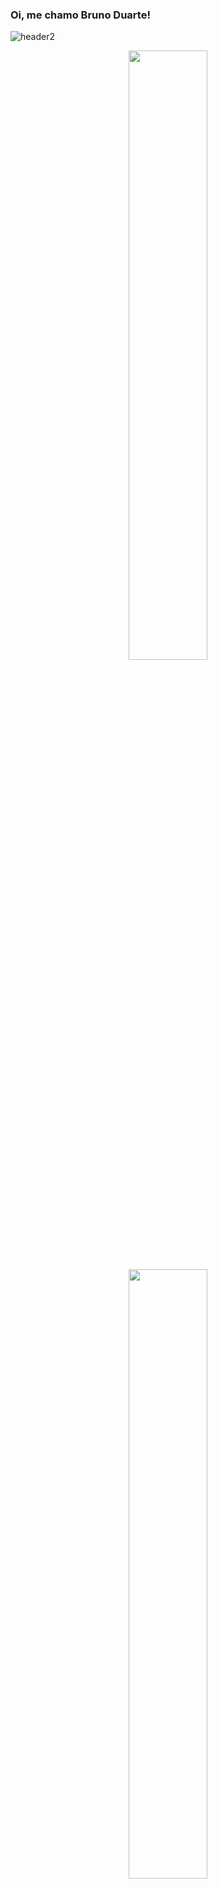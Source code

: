 <link rel="stylesheet" href="https://cdn.jsdelivr.net/gh/devicons/devicon@v2.15.1/devicon.min.css">

### Oi, me chamo Bruno Duarte!
![header2](https://user-images.githubusercontent.com/72103222/193415597-9ccd3515-6422-4c39-9da9-96af3c975a67.jpg)
<div align="center" style="display: inline_block">       
	<img width="50%" src="https://github-readme-stats.vercel.app/api?username=brunoobd&show_icons=true&theme=github_dark&include_all_commits=true&count_private=true"/>
	<img width="50%" src="https://github-readme-stats.vercel.app/api/top-langs/?username=brunoobd&layout=compact&langs_count=7&theme=github_dark"/>
</div>
<div style="display: inline_block" align="center"><br>
	<img align="center" alt="html" width="40px" src="https://cdn.jsdelivr.net/gh/devicons/devicon/icons/html5/html5-original.svg" />
	<img align="center" alt="css" width="40px" src="https://cdn.jsdelivr.net/gh/devicons/devicon/icons/css3/css3-original.svg" />
	<img align="center" alt="js" width="40px" src="https://cdn.jsdelivr.net/gh/devicons/devicon/icons/javascript/javascript-original.svg" />
	<img align="center" alt="java" width="40px" src="https://cdn.jsdelivr.net/gh/devicons/devicon/icons/java/java-original.svg" />
	<img align="center" alt="react" width="40px" src="https://cdn.jsdelivr.net/gh/devicons/devicon/icons/react/react-original.svg" />
	<img align="center" alt="spring" width="40px" src="https://cdn.jsdelivr.net/gh/devicons/devicon/icons/spring/spring-original-wordmark.svg" />
	<img align="center" alt="android-studio" width="40px" src="https://cdn.jsdelivr.net/gh/devicons/devicon/icons/androidstudio/androidstudio-original.svg" />
	<img align="center" alt="vscode" width="40px" src="https://cdn.jsdelivr.net/gh/devicons/devicon/icons/vscode/vscode-original.svg" />
</div>
<hr>
<div align="center">
	<a href = "mailto:bruno.duarte314@gmail.com"><img src="https://img.shields.io/badge/Gmail-D14836?style=for-the-badge&logo=gmail&logoColor=white" target="_blank"></a>
	<a href = "https://www.linkedin.com/in/brunoo-duarte/"><img src="https://img.shields.io/badge/LinkedIn-0077B5?style=for-the-badge&logo=linkedin&logoColor=white" target="_blank"></a>
</div>
